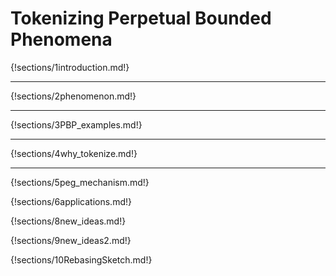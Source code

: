 # Tokenizing Perpetual Bounded Phenomena

{!sections/1introduction.md!}

---

{!sections/2phenomenon.md!}

---

{!sections/3PBP_examples.md!}

---

{!sections/4why_tokenize.md!}

---

{!sections/5peg_mechanism.md!}







{!sections/6applications.md!}

{!sections/8new_ideas.md!}

{!sections/9new_ideas2.md!}

{!sections/10RebasingSketch.md!}
